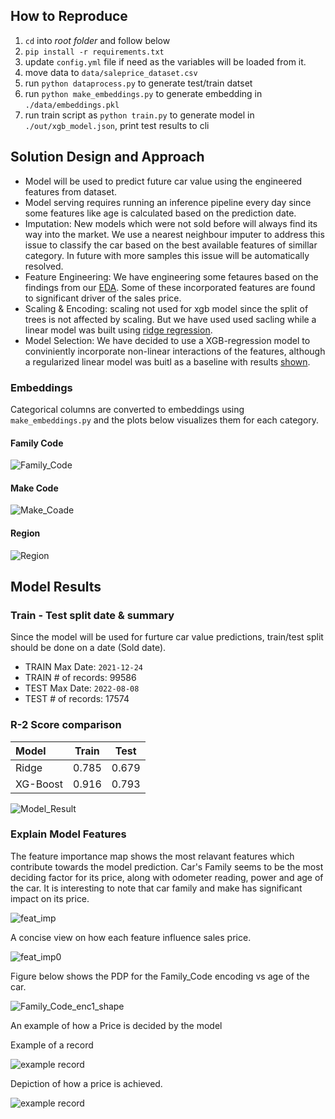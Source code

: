 ## How to Reproduce

1. `cd` into _root folder_ and follow below
2. `pip install -r requirements.txt`
3. update `config.yml` file if need as the variables will be loaded from it.
4. move data to `data/saleprice_dataset.csv`
5. run `python dataprocess.py` to generate test/train datset
6. run `python make_embeddings.py` to generate embedding in `./data/embeddings.pkl`
7. run train script as  `python train.py` to generate model in `./out/xgb_model.json`, print test results to cli

## Solution Design and Approach

 - Model will be used to predict future car value using the engineered features from dataset.
 - Model serving requires running an inference pipeline every day since some features like age is calculated based on the prediction date.
 - Imputation: New models which were not sold before will always find its way into the market. We use a nearest neighbour imputer to address this issue to classify the car based on the best available features of simillar category. In future with more samples this issue will be automatically resolved.
 - Feature Engineering: We have engineering some fetaures based on the findings from our [EDA](nbs/eda.ipynb). Some of these incorporated features are found to significant driver of the sales price.
 - Scaling & Encoding: scaling not used for xgb model since the split of trees is not affected by scaling. But we have used used sacling while a linear model was built using [ridge regression](nbs/regression.ipynb).
 - Model Selection: We have decided to use a XGB-regression model to conviniently incorporate non-linear interactions of the features, although a regularized linear model was buitl as a baseline with results [shown](#r-2-score-comparison).

### Embeddings

Categorical columns are converted to embeddings using `make_embeddings.py` and the plots below visualizes them for each category.
#### Family Code
![Family_Code](nbs/Family_Code_enc.png)
#### Make Code
![Make_Coade](nbs/Make_Code_enc.png)
#### Region
![Region](nbs/Region_Description_enc.png)

## Model Results

### Train - Test split date & summary

Since the model will be used for furture car value predictions, train/test split should be done on a date (Sold date).

- TRAIN Max Date: `2021-12-24`
- TRAIN # of records: 99586
- TEST Max Date: `2022-08-08`
- TEST # of records: 17574


### R-2 Score comparison
| Model     | Train | Test  |
|:----------|:-----:|:-----:|
| Ridge     | 0.785 | 0.679 |
| XG-Boost  | 0.916 | 0.793 |

![Model_Result](nbs/model_result_comp.png)

### Explain Model Features

The feature importance map shows the most relavant features which contribute towards the model prediction. Car's Family seems to be the most deciding factor for its price, along with odometer reading, power and age of the car. It is interesting to note that car family and make has significant impact on its price.

![feat_imp](nbs/feture_imp.png)

A concise view on how each feature influence sales price.

![feat_imp0](nbs/feture_imp0.png)

Figure below shows the PDP for the Family_Code encoding vs age of the car.

 ![Family_Code_enc1_shape](nbs/Family_Code_enc_1_shap.png)
 
 An example of how a Price is decided by the model

 Example of a record

![example record](nbs/exmp_rec.png)

Depiction of how a price is achieved.

![example record](nbs/exmp_rec_img.png)
